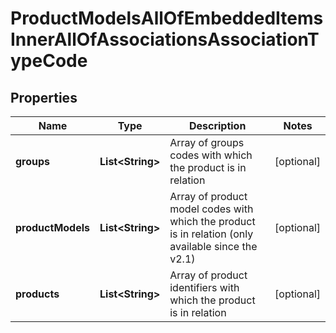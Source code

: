 

# ProductModelsAllOfEmbeddedItemsInnerAllOfAssociationsAssociationTypeCode


## Properties

| Name | Type | Description | Notes |
|------------ | ------------- | ------------- | -------------|
|**groups** | **List&lt;String&gt;** | Array of groups codes with which the product is in relation |  [optional] |
|**productModels** | **List&lt;String&gt;** | Array of product model codes with which the product is in relation (only available since the v2.1) |  [optional] |
|**products** | **List&lt;String&gt;** | Array of product identifiers with which the product is in relation |  [optional] |




